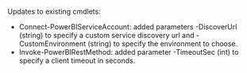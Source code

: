 Updates to existing cmdlets:
- Connect-PowerBIServiceAccount: added parameters -DiscoverUrl (string) to specify a custom service discovery url and -CustomEnvironment (string)
to specify the environment to choose.
- Invoke-PowerBIRestMethod: added parameter -TimeoutSec (int) to specify a client timeout in seconds.
